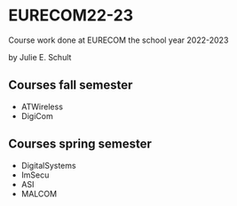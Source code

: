 # EURECOM22-23
Course work done at EURECOM the school year 2022-2023

by Julie E. Schult

## Courses fall semester
* ATWireless
* DigiCom

## Courses spring semester
* DigitalSystems
* ImSecu
* ASI
* MALCOM

